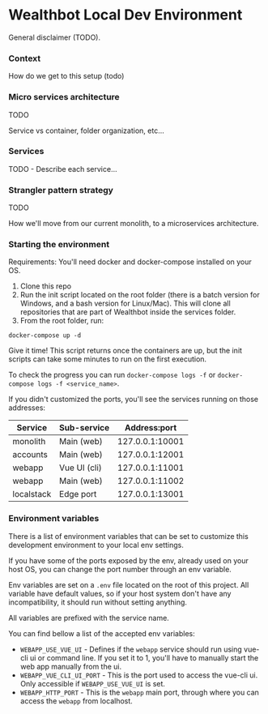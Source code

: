 # Wealthbot Local Dev Environment

General disclaimer (TODO).

### Context

How do we get to this setup (todo)

### Micro services architecture

TODO

Service vs container, folder organization, etc...

### Services

TODO - Describe each service...

### Strangler pattern strategy

TODO

How we'll move from our current monolith, to a microservices architecture.

### Starting the environment

Requirements: You'll need docker and docker-compose installed on your OS.

1. Clone this repo
2. Run the init script located on the root folder (there is a batch version for Windows, and a bash version for 
   Linux/Mac). This will clone all repositories that are part of Wealthbot inside the services folder.
3. From the root folder, run:

`docker-compose up -d`

Give it time! This script returns once the containers are up, but the init scripts can take some minutes to run on 
the first execution.

To check the progress you can run `docker-compose logs -f` or `docker-compose logs -f <service_name>`.

If you didn't customized the ports, you'll see the services running on those addresses:

| Service    | Sub-service | Address:port    |
|------------|-------------|-----------------|
| monolith   | Main (web)  | 127.0.0.1:10001 |
| accounts   | Main (web)  | 127.0.0.1:12001 |
| webapp     | Vue UI (cli)| 127.0.0.1:11001 |
| webapp     | Main (web)  | 127.0.0.1:11002 |
| localstack | Edge port   | 127.0.0.1:13001 |

### Environment variables

There is a list of environment variables that can be set to customize 
this development environment to your local env settings.

If you have some of the ports exposed by the env, already used on your
host OS, you can change the port number through an env variable.

Env variables are set on a `.env` file located on the root of this 
project. All variable have default values, so if your host system don't
have any incompatibility, it should run without setting anything.

All variables are prefixed with the service name.

You can find bellow a list of the accepted env variables:

* `WEBAPP_USE_VUE_UI` - Defines if the `webapp` service should run using vue-cli ui or command line.
If you set it to 1, you'll have to manually start the web app manually from the ui.
* `WEBAPP_VUE_CLI_UI_PORT` - This is the port used to access the vue-cli ui. Only accessible if `WEBAPP_USE_VUE_UI` 
  is set.
* `WEBAPP_HTTP_PORT` - This is the `webapp` main port, through where you can access the `webapp` from localhost.
